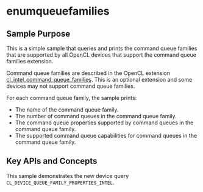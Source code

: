 # enumqueuefamilies

## Sample Purpose

This is a simple sample that queries and prints the command queue families that are supported by all OpenCL devices that support the command queue families extension.

Command queue families are described in the OpenCL extension [cl_intel_command_queue_families](https://www.khronos.org/registry/OpenCL/extensions/intel/cl_intel_command_queue_families.html).
This is an optional extension and some devices may not support command queue families.

For each command queue family, the sample prints:

* The name of the command queue family.
* The number of command queues in the command queue family.
* The command queue properties supported by command queues in the command queue family.
* The supported command queue capabilities for command queues in the command queue family.

## Key APIs and Concepts

This sample demonstrates the new device query `CL_DEVICE_QUEUE_FAMILY_PROPERTIES_INTEL`.
